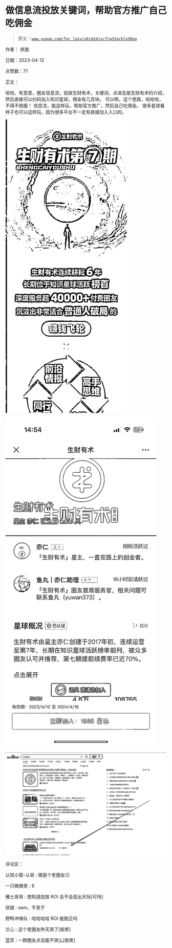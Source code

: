 # 做信息流投放关键词，帮助官方推广自己吃佣金

> 原文：[`www.yuque.com/for_lazy/xkrm14/xc7rw31gcklvh0ep`](https://www.yuque.com/for_lazy/xkrm14/xc7rw31gcklvh0ep)

作者： 侠狼

日期：2023-04-12

点赞数：71

正文：

哈哈，有意思，圈友信息流，投放生财有术，关键词，点进去是生财有术的介绍，然后直接可以扫码加入知识星球，佣金有几百块。 可以啊，这个思路，哈哈哈，不得不佩服！ 信息流，能这样玩，帮助官方推广，然后自己吃佣金。 很多星球看样子也可以这样玩，因为很多平台不一定有直接加入入口的。

![](img/bd8543e453803b4f953095fcd96026ff.png)  

![](img/2cfeaa9064593760e758e3e531d02181.png)

![](img/ab35ca53a711aef3b7cafaa8f0aa92b0.png)

评论区：

认知小窗-认哥 : 猜是个老圈友😏

一只微微笑 : 6

雅士哥哥 : 想知道投放 ROI 会不会高出天际[可怜]

侠狼 : sem，不至于

野鸭冲锋队 : 哈哈哈哈 ROI 能跑正吗

兰心 : 这个老圈友昨天哭了[偷笑]

蓝弈 : 一群圈友点击能不哭么[偷笑]



